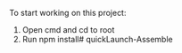 To start working on this project:

1. Open cmd and cd to root
2. Run npm install# quickLaunch-Assemble 
